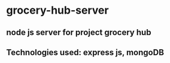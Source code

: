 # grocery-hub-server

## node js server for project grocery hub
## Technologies used: express js, mongoDB
